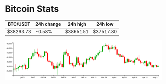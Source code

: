 # Bitcoin Stats

BTC/USDT|24h change|24h high|24h low|
|---|---|---|---|
|$38293.73|-0.58%|$38651.51|$37517.80|

<img src="./chart.svg">
